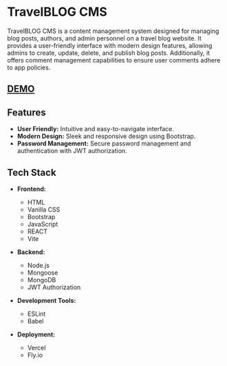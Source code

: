 # TravelBLOG CMS

TravelBLOG CMS is a content management system designed for managing blog posts, authors, and admin personnel on a travel blog website. It provides a user-friendly interface with modern design features, allowing admins to create, update, delete, and publish blog posts. Additionally, it offers comment management capabilities to ensure user comments adhere to app policies.

## [DEMO](https://blog-cms-4bat6n6ee-dewaldfouries-projects.vercel.app)

## Features

- **User Friendly:** Intuitive and easy-to-navigate interface.
- **Modern Design:** Sleek and responsive design using Bootstrap.
- **Password Management:** Secure password management and authentication with JWT authorization.

## Tech Stack

- **Frontend:**
  - HTML
  - Vanilla CSS
  - Bootstrap
  - JavaScript
  - REACT
  - Vite

- **Backend:**
  - Node.js
  - Mongoose
  - MongoDB
  - JWT Authorization

- **Development Tools:**
  - ESLint
  - Babel

- **Deployment:**
  - Vercel
  - Fly.io


